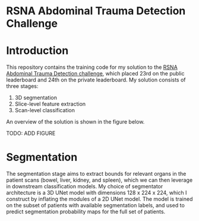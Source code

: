 # RSNA Abdominal Trauma Detection Challenge

# Introduction
This repository contains the training code for my solution to the [RSNA Abdominal Trauma Detection challenge](https://www.kaggle.com/competitions/rsna-2023-abdominal-trauma-detection/overview), which placed 23rd on the public leaderboard and 24th on the private leaderboard. My solution consists of three stages: 

1. 3D segmentation
2. Slice-level feature extraction
3. Scan-level classification

An overview of the solution is shown in the figure below.

TODO: ADD FIGURE

# Segmentation
The segmentation stage aims to extract bounds for relevant organs in the patient scans (bowel, liver, kidney, and spleen), which we can then leverage in downstream classification models. My choice of segmentator architecture is a 3D UNet model with dimensions 128 x 224 x 224, which I construct by inflating the modules of a 2D UNet model. The model is trained on the subset of patients with available segmentation labels, and used to predict segmentation probability maps for the full set of patients.
